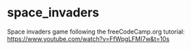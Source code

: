 # space_invaders

Space invaders game following the freeCodeCamp.org tutorial: https://www.youtube.com/watch?v=FfWpgLFMI7w&t=10s
